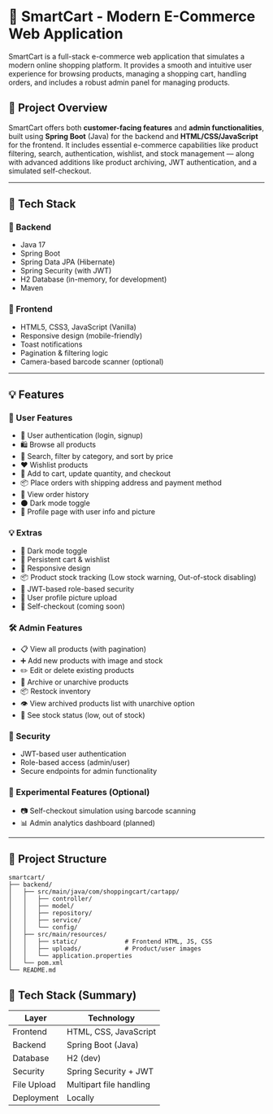 # 🛒 SmartCart - Modern E-Commerce Web Application

SmartCart is a full-stack e-commerce web application that simulates a modern online shopping platform. It provides a smooth and intuitive user experience for browsing products, managing a shopping cart, handling orders, and includes a robust admin panel for managing products.

## 🚀 Project Overview

SmartCart offers both **customer-facing features** and **admin functionalities**, built using **Spring Boot** (Java) for the backend and **HTML/CSS/JavaScript** for the frontend. It includes essential e-commerce capabilities like product filtering, search, authentication, wishlist, and stock management — along with advanced additions like product archiving, JWT authentication, and a simulated self-checkout.

---

## 🧩 Tech Stack

### 🔧 Backend
- Java 17
- Spring Boot
- Spring Data JPA (Hibernate)
- Spring Security (with JWT)
- H2 Database (in-memory, for development)
- Maven

### 🎨 Frontend
- HTML5, CSS3, JavaScript (Vanilla)
- Responsive design (mobile-friendly)
- Toast notifications
- Pagination & filtering logic
- Camera-based barcode scanner (optional)

---

## 💡 Features

### 👤 User Features
- 🔐 User authentication (login, signup)
- 🛍️ Browse all products
- 🔎 Search, filter by category, and sort by price
- ❤️ Wishlist products
- 🛒 Add to cart, update quantity, and checkout
- 📦 Place orders with shipping address and payment method
- 🧾 View order history
- 🌑 Dark mode toggle
- 👤 Profile page with user info and picture

### 💡 Extras
- 🌙 Dark mode toggle
- 🔁 Persistent cart & wishlist
- 📱 Responsive design
- 📦 Product stock tracking (Low stock warning, Out-of-stock disabling)
- 🔐 JWT-based role-based security
- 📸 User profile picture upload
- 🧾 Self-checkout (coming soon)

### 🛠️ Admin Features
- 📋 View all products (with pagination)
- ➕ Add new products with image and stock
- ✏️ Edit or delete existing products
- 🔴 Archive or unarchive products
- 📦 Restock inventory
- 👁️ View archived products list with unarchive option
- 🧮 See stock status (low, out of stock)

### 🔐 Security
- JWT-based user authentication
- Role-based access (admin/user)
- Secure endpoints for admin functionality

### 🧪 Experimental Features (Optional)
- 📷 Self-checkout simulation using barcode scanning
- 📊 Admin analytics dashboard (planned)

---

## 📁 Project Structure

```plaintext
smartcart/
├── backend/
│   ├── src/main/java/com/shoppingcart/cartapp/
│   │   ├── controller/
│   │   ├── model/
│   │   ├── repository/
│   │   ├── service/
│   │   └── config/
│   ├── src/main/resources/
│   │   ├── static/             # Frontend HTML, JS, CSS
│   │   ├── uploads/            # Product/user images
│   │   └── application.properties
│   └── pom.xml
└── README.md
```

## 🧱 Tech Stack (Summary)

| Layer        | Technology                 |
|--------------|-----------------------------|
| Frontend     | HTML, CSS, JavaScript       |
| Backend      | Spring Boot (Java)          |
| Database     | H2 (dev) |
| Security     | Spring Security + JWT       |
| File Upload  | Multipart file handling     |
| Deployment   | Locally  |
